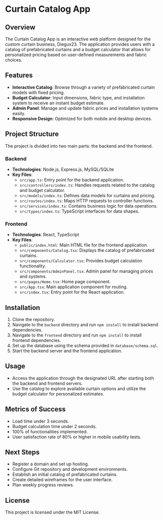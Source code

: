 # Curtain Catalog App

## Overview
The Curtain Catalog App is an interactive web platform designed for the custom curtain business, Diegux23. The application provides users with a catalog of prefabricated curtains and a budget calculator that allows for personalized pricing based on user-defined measurements and fabric choices.

## Features
- **Interactive Catalog**: Browse through a variety of prefabricated curtain models with fixed pricing.
- **Budget Calculator**: Input dimensions, fabric type, and installation system to receive an instant budget estimate.
- **Admin Panel**: Manage and update fabric prices and installation systems easily.
- **Responsive Design**: Optimized for both mobile and desktop devices.

## Project Structure
The project is divided into two main parts: the backend and the frontend.

### Backend
- **Technologies**: Node.js, Express.js, MySQL/SQLite
- **Key Files**:
  - `src/app.ts`: Entry point for the backend application.
  - `src/controllers/index.ts`: Handles requests related to the catalog and budget calculator.
  - `src/models/index.ts`: Defines data models for curtains and pricing.
  - `src/routes/index.ts`: Maps HTTP requests to controller functions.
  - `src/services/index.ts`: Contains business logic for data operations.
  - `src/types/index.ts`: TypeScript interfaces for data shapes.

### Frontend
- **Technologies**: React, TypeScript
- **Key Files**:
  - `public/index.html`: Main HTML file for the frontend application.
  - `src/components/Catalog.tsx`: Displays the catalog of prefabricated curtains.
  - `src/components/Calculator.tsx`: Provides budget calculation functionality.
  - `src/components/AdminPanel.tsx`: Admin panel for managing prices and systems.
  - `src/pages/Home.tsx`: Home page component.
  - `src/App.tsx`: Main application component for routing.
  - `src/index.tsx`: Entry point for the React application.

## Installation
1. Clone the repository.
2. Navigate to the `backend` directory and run `npm install` to install backend dependencies.
3. Navigate to the `frontend` directory and run `npm install` to install frontend dependencies.
4. Set up the database using the schema provided in `database/schema.sql`.
5. Start the backend server and the frontend application.

## Usage
- Access the application through the designated URL after starting both the backend and frontend servers.
- Use the catalog to explore available curtain options and utilize the budget calculator for personalized estimates.

## Metrics of Success
- Load time under 3 seconds.
- Budget calculation time under 2 seconds.
- 100% of functionalities implemented.
- User satisfaction rate of 80% or higher in mobile usability tests.

## Next Steps
- Register a domain and set up hosting.
- Configure Git repository and development environments.
- Establish an initial catalog of prefabricated curtains.
- Create detailed wireframes for the user interface.
- Plan weekly progress reviews.

## License
This project is licensed under the MIT License.